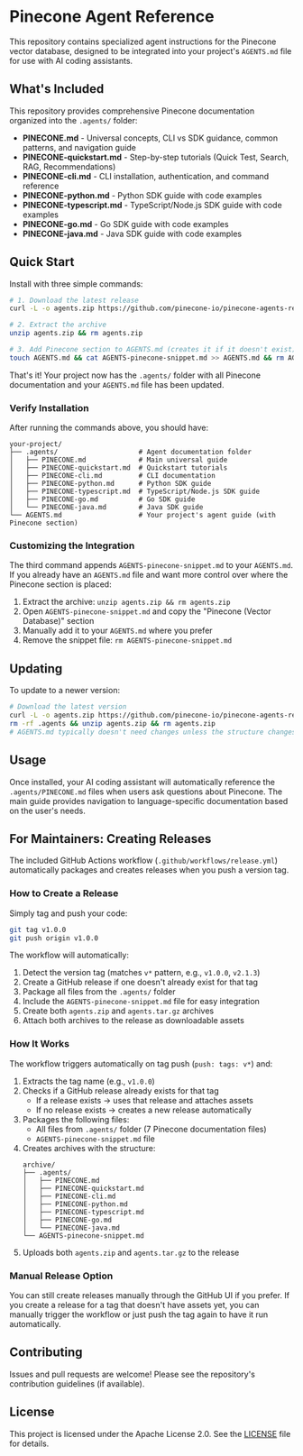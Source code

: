 # Pinecone Agent Reference

This repository contains specialized agent instructions for the Pinecone vector database, designed to be integrated into your project's `AGENTS.md` file for use with AI coding assistants.

## What's Included

This repository provides comprehensive Pinecone documentation organized into the `.agents/` folder:

- **PINECONE.md** - Universal concepts, CLI vs SDK guidance, common patterns, and navigation guide
- **PINECONE-quickstart.md** - Step-by-step tutorials (Quick Test, Search, RAG, Recommendations)
- **PINECONE-cli.md** - CLI installation, authentication, and command reference
- **PINECONE-python.md** - Python SDK guide with code examples
- **PINECONE-typescript.md** - TypeScript/Node.js SDK guide with code examples
- **PINECONE-go.md** - Go SDK guide with code examples
- **PINECONE-java.md** - Java SDK guide with code examples

## Quick Start

Install with three simple commands:

```bash
# 1. Download the latest release
curl -L -o agents.zip https://github.com/pinecone-io/pinecone-agents-ref/releases/latest/download/agents.zip

# 2. Extract the archive
unzip agents.zip && rm agents.zip

# 3. Add Pinecone section to AGENTS.md (creates it if it doesn't exist)
touch AGENTS.md && cat AGENTS-pinecone-snippet.md >> AGENTS.md && rm AGENTS-pinecone-snippet.md
```

That's it! Your project now has the `.agents/` folder with all Pinecone documentation and your `AGENTS.md` file has been updated.

### Verify Installation

After running the commands above, you should have:

```
your-project/
├── .agents/                    # Agent documentation folder
│   ├── PINECONE.md             # Main universal guide
│   ├── PINECONE-quickstart.md  # Quickstart tutorials
│   ├── PINECONE-cli.md         # CLI documentation
│   ├── PINECONE-python.md      # Python SDK guide
│   ├── PINECONE-typescript.md  # TypeScript/Node.js SDK guide
│   ├── PINECONE-go.md          # Go SDK guide
│   └── PINECONE-java.md        # Java SDK guide
└── AGENTS.md                   # Your project's agent guide (with Pinecone section)

```

### Customizing the Integration

The third command appends `AGENTS-pinecone-snippet.md` to your `AGENTS.md`. If you already have an `AGENTS.md` file and want more control over where the Pinecone section is placed:

1. Extract the archive: `unzip agents.zip && rm agents.zip`
2. Open `AGENTS-pinecone-snippet.md` and copy the "Pinecone (Vector Database)" section
3. Manually add it to your `AGENTS.md` where you prefer
4. Remove the snippet file: `rm AGENTS-pinecone-snippet.md`

## Updating

To update to a newer version:

```bash
# Download the latest version
curl -L -o agents.zip https://github.com/pinecone-io/pinecone-agents-ref/releases/latest/download/agents.zip
rm -rf .agents && unzip agents.zip && rm agents.zip
# AGENTS.md typically doesn't need changes unless the structure changes
```

## Usage

Once installed, your AI coding assistant will automatically reference the `.agents/PINECONE.md` files when users ask questions about Pinecone. The main guide provides navigation to language-specific documentation based on the user's needs.

## For Maintainers: Creating Releases

The included GitHub Actions workflow (`.github/workflows/release.yml`) automatically packages and creates releases when you push a version tag.

### How to Create a Release

Simply tag and push your code:

```bash
git tag v1.0.0
git push origin v1.0.0
```

The workflow will automatically:

1. Detect the version tag (matches `v*` pattern, e.g., `v1.0.0`, `v2.1.3`)
2. Create a GitHub release if one doesn't already exist for that tag
3. Package all files from the `.agents/` folder
4. Include the `AGENTS-pinecone-snippet.md` file for easy integration
5. Create both `agents.zip` and `agents.tar.gz` archives
6. Attach both archives to the release as downloadable assets

### How It Works

The workflow triggers automatically on tag push (`push: tags: v*`) and:

1. Extracts the tag name (e.g., `v1.0.0`)
2. Checks if a GitHub release already exists for that tag
   - If a release exists → uses that release and attaches assets
   - If no release exists → creates a new release automatically
3. Packages the following files:
   - All files from `.agents/` folder (7 Pinecone documentation files)
   - `AGENTS-pinecone-snippet.md` file
4. Creates archives with the structure:
   ```
   archive/
   ├── .agents/
   │   ├── PINECONE.md
   │   ├── PINECONE-quickstart.md
   │   ├── PINECONE-cli.md
   │   ├── PINECONE-python.md
   │   ├── PINECONE-typescript.md
   │   ├── PINECONE-go.md
   │   └── PINECONE-java.md
   └── AGENTS-pinecone-snippet.md
   ```
5. Uploads both `agents.zip` and `agents.tar.gz` to the release

### Manual Release Option

You can still create releases manually through the GitHub UI if you prefer. If you create a release for a tag that doesn't have assets yet, you can manually trigger the workflow or just push the tag again to have it run automatically.

## Contributing

Issues and pull requests are welcome! Please see the repository's contribution guidelines (if available).

## License

This project is licensed under the Apache License 2.0. See the [LICENSE](LICENSE) file for details.
